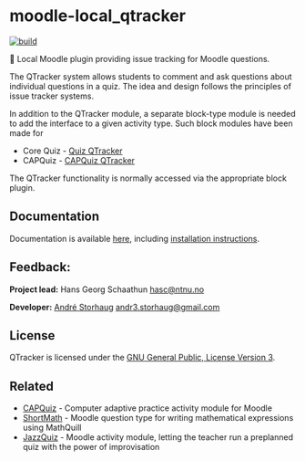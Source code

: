 # moodle-local_qtracker
[![build](https://github.com/KQMATH/moodle-local_qtracker/actions/workflows/moodle-ci.yml/badge.svg?branch=master)](https://github.com/KQMATH/moodle-local_qtracker/actions/workflows/moodle-ci.yml)

:bug: Local Moodle plugin providing issue tracking for Moodle questions.

The QTracker system allows students to comment and ask questions about individual questions in a quiz. The idea and design follows the principles of issue tracker systems.

In addition to the QTracker module, a separate block-type module is needed to add the interface to a given activity type. Such block modules have been made for
+ Core Quiz - [Quiz QTracker](https://github.com/KQMATH/moodle-block_quizqtracker)
+ CAPQuiz - [CAPQuiz QTracker](https://github.com/KQMATH/moodle-block_capquizqtracker)

The QTracker functionality is normally accessed via the appropriate block plugin.

## Documentation
Documentation is available [here](https://github.com/KQMATH/moodle-local_qtracker/wiki), including [installation instructions](https://github.com/KQMATH/moodle-local_qtracker/wiki/Installation-instructions).

## Feedback:
**Project lead:** Hans Georg Schaathun <hasc@ntnu.no>

**Developer:** [André Storhaug](https://github.com/andstor) <andr3.storhaug@gmail.com>

## License
QTracker is licensed under the [GNU General Public, License Version 3](https://github.com/KQMATH/moodle-local_qtracker/LICENSE).

## Related

- [CAPQuiz](https://moodle.org/plugins/mod_capquiz) - Computer adaptive practice activity module for Moodle
- [ShortMath](https://moodle.org/plugins/qtype_shortmath) - Moodle question type for writing mathematical expressions using MathQuill
- [JazzQuiz](https://moodle.org/plugins/mod_jazzquiz) -  Moodle activity module, letting the teacher run a preplanned quiz with the power of improvisation
